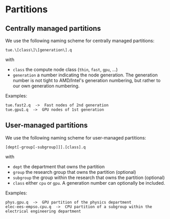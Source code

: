 # Partitions

## Centrally managed partitions

We use the following naming scheme for centrally managed partitions:

```
tue.\[class\]\[generation\].q
```

with

* `class` the compute node class (`thin`, `fast`, `gpu`, ...)
* `generation` a number indicating the node generation.  The generation number is not tight to AMD/Intel's generation numbering, but rather to our own generation numbering.

Examples:

```
tue.fast2.q  ->  Fast nodes of 2nd generation
tue.gpu1.q  ->  GPU nodes of 1st generation
```

## User-managed partitions

We use the following naming scheme for user-managed partitions:

```
[dept[-group[-subgroup]]].[class].q
```

with

* `dept` the department that owns the partition
* `group` the research group that owns the partition (optional)
* `subgroup` the group within the research that owns the partition (optional)
* `class` either `cpu` or `gpu`.  A generation number can optionally be included.

Examples:

```
phys.gpu.q  ->  GPU partition of the physics department
elec-ees-empso.cpu.q  ->  CPU partition of a subgroup within the electrical engineering department
```
